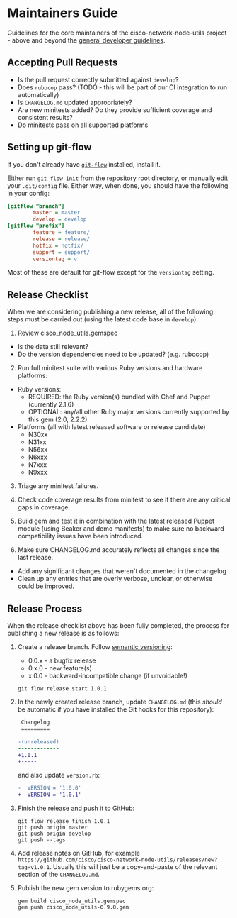 # Maintainers Guide

Guidelines for the core maintainers of the cisco-network-node-utils project - above and beyond the [general developer guidelines](../CONTRIBUTING.md).

## Accepting Pull Requests

* Is the pull request correctly submitted against `develop`?
* Does `rubocop` pass? (TODO - this will be part of our CI integration to run automatically)
* Is `CHANGELOG.md` updated appropriately?
* Are new minitests added? Do they provide sufficient coverage and consistent results?
* Do minitests pass on all supported platforms

## Setting up git-flow

If you don't already have [`git-flow`](https://github.com/petervanderdoes/gitflow/) installed, install it.

Either run `git flow init` from the repository root directory, or manually edit your `.git/config` file. Either way, when done, you should have the following in your config:

```ini
[gitflow "branch"]
        master = master
        develop = develop
[gitflow "prefix"]
        feature = feature/
        release = release/
        hotfix = hotfix/
        support = support/
        versiontag = v
```

Most of these are default for git-flow except for the `versiontag` setting.

## Release Checklist

When we are considering publishing a new release, all of the following steps must be carried out (using the latest code base in `develop`):

1. Review cisco_node_utils.gemspec
  * Is the data still relevant?
  * Do the version dependencies need to be updated? (e.g. rubocop)

2. Run full minitest suite with various Ruby versions and hardware platforms:
  * Ruby versions:
    - REQUIRED: the Ruby version(s) bundled with Chef and Puppet (currently 2.1.6)
    - OPTIONAL: any/all other Ruby major versions currently supported by this gem (2.0, 2.2.2)
  * Platforms (all with latest released software or release candidate)
    - N30xx
    - N31xx
    - N56xx
    - N6xxx
    - N7xxx
    - N9xxx

3. Triage any minitest failures.

4. Check code coverage results from minitest to see if there are any critical gaps in coverage.

5. Build gem and test it in combination with the latest released Puppet module (using Beaker and demo manifests) to make sure no backward compatibility issues have been introduced.

6. Make sure CHANGELOG.md accurately reflects all changes since the last release.
  * Add any significant changes that weren't documented in the changelog
  * Clean up any entries that are overly verbose, unclear, or otherwise could be improved.

## Release Process

When the release checklist above has been fully completed, the process for publishing a new release is as follows:

1. Create a release branch. Follow [semantic versioning](http://semver.org):
    * 0.0.x - a bugfix release
    * 0.x.0 - new feature(s)
    * x.0.0 - backward-incompatible change (if unvoidable!)

    ```
    git flow release start 1.0.1
    ```

2. In the newly created release branch, update `CHANGELOG.md` (this *should* be automatic if you have installed the Git hooks for this repository):

    ```diff
     Changelog
     =========

    -(unreleased)
    -------------
    +1.0.1
    +-----
    ```

    and also update `version.rb`:

    ```diff
    -  VERSION = '1.0.0'
    +  VERSION = '1.0.1'
    ```

3. Finish the release and push it to GitHub:

    ```
    git flow release finish 1.0.1
    git push origin master
    git push origin develop
    git push --tags
    ```

4. Add release notes on GitHub, for example `https://github.com/cisco/cisco-network-node-utils/releases/new?tag=v1.0.1`. Usually this will just be a copy-and-paste of the relevant section of the `CHANGELOG.md`.

5. Publish the new gem version to rubygems.org:

    ```
    gem build cisco_node_utils.gemspec
    gem push cisco_node_utils-0.9.0.gem
    ```
